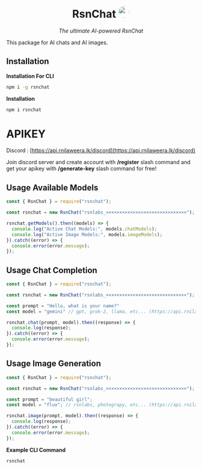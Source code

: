 <h1 align="center"><b>RsnChat</b> <img src="https://i.ibb.co/0J89TrT/rsn-bot-1.png" width="30" style="border-radius: 50%; margin-bottom: -5px"></h1>
<p align="center"><i>The ultimate AI-powered RsnChat</i></p>

This package for AI chats and AI images.

## Installation

**Installation For CLI**

```bash
npm i -g rsnchat
```

**Installation**

```bash
npm i rsnchat
```

# APIKEY

Discord : [https://api.rnilaweera.lk/discord](https://api.rnilaweera.lk/discord)

Join discord server and create account with **/register** slash command and get your apikey with **/generate-key** slash command for free!

## Usage Available Models

```javascript
const { RsnChat } = require("rsnchat");

const rsnchat = new RsnChat("rsnlabs_××××××××××××××××××××××××××××××");

rsnchat.getModels().then((models) => {
  console.log("Active Chat Models:", models.chatModels);
  console.log("Active Image Models:", models.imageModels);
}).catch((error) => {
  console.error(error.message);
});
```

## Usage Chat Completion

```javascript
const { RsnChat } = require("rsnchat");

const rsnchat = new RsnChat("rsnlabs_××××××××××××××××××××××××××××××");

const prompt = "Hello, what is your name?"
const model = "gemini" // gpt, grok-2, llama, etc... (https://api.rnilaweera.lk/api/models)

rsnchat.chat(prompt, model).then((response) => {
  console.log(response);
}).catch((error) => {
  console.error(error.message);
});
```

## Usage Image Generation

```javascript
const { RsnChat } = require("rsnchat");

const rsnchat = new RsnChat("rsnlabs_××××××××××××××××××××××××××××××");

const prompt = "beautiful girl";
const model = "flux"; // rsnlabs, photograpy, etc... (https://api.rnilaweera.lk/api/models)

rsnchat.image(prompt, model).then((response) => {
  console.log(response);
}).catch((error) => {
  console.error(error.message);
});
```

**Example CLI Command**

```hs
rsnchat
```